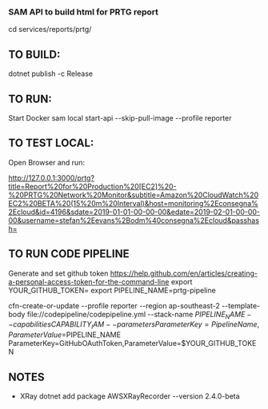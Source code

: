
### SAM API to build html for PRTG report
cd services/reports/prtg/

## TO BUILD:

dotnet publish -c Release

## TO RUN:

Start Docker
sam local start-api --skip-pull-image --profile reporter

## TO TEST LOCAL:
Open Browser and run:

http://127.0.0.1:3000/prtg?title=Report%20for%20Production%20[EC2]%20-%20PRTG%20Network%20Monitor&subtitle=Amazon%20CloudWatch%20EC2%20BETA%20(15%20m%20Interval)&host=monitoring%2Econsegna%2Ecloud&id=4196&sdate=2019-01-01-00-00-00&edate=2019-02-01-00-00-00&username=stefan%2Eevans%2Bodm%40consegna%2Ecloud&passhash=

## TO RUN CODE PIPELINE
Generate and set github token
https://help.github.com/en/articles/creating-a-personal-access-token-for-the-command-line
export YOUR_GITHUB_TOKEN=
export PIPELINE_NAME=prtg-pipeline

cfn-create-or-update --profile reporter --region ap-southeast-2 --template-body file://codepipeline/codepipeline.yml --stack-name $PIPELINE_NAME --capabilities CAPABILITY_IAM --parameters ParameterKey=PipelineName,ParameterValue=$PIPELINE_NAME ParameterKey=GitHubOAuthToken,ParameterValue=$YOUR_GITHUB_TOKEN




## NOTES

* XRay
dotnet add package AWSXRayRecorder --version 2.4.0-beta